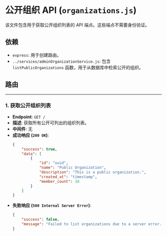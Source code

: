 # 公开组织 API (`organizations.js`)

该文件包含用于获取公开组织列表的 API 端点。这些端点不需要身份验证。

## 依赖

- `express`: 用于创建路由。
- `../services/adminOrganizationService.js`: 包含 `listPublicOrganizations` 函数，用于从数据库中检索公开的组织。

## 路由

---

### 1. 获取公开组织列表

- **Endpoint**: `GET /`
- **描述**: 获取所有公开可列出的组织列表。
- **中间件**: 无
- **成功响应 (`200 OK`)**:
  ```json
  {
      "success": true,
      "data": [
          {
              "id": "uuid",
              "name": "Public Organization",
              "description": "This is a public organization.",
              "created_at": "timestamp",
              "member_count": 10
          }
      ]
  }
  ```
- **失败响应 (`500 Internal Server Error`)**:
  ```json
  {
      "success": false,
      "message": "Failed to list organizations due to a server error."
  }
  ```
